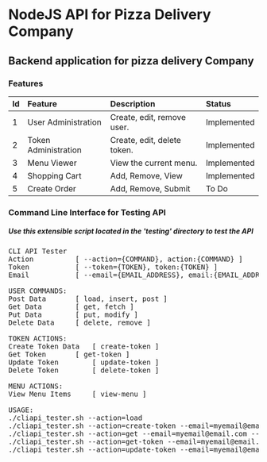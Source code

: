 # NodeJS API for Pizza Delivery Company
## Backend application for pizza delivery Company

### Features

| Id | Feature              | Description                 | Status      |
| :- | :------------------  | :-------------------------- | :---------- |
| 1  | User Administration  | Create, edit, remove user.  | Implemented |
| 2  | Token Administration | Create, edit, delete token. | Implemented |
| 3  | Menu Viewer          | View the current menu.      | Implemented |
| 4  | Shopping Cart        | Add, Remove, View           | Implemented |
| 5  | Create Order         | Add, Remove, Submit         | To Do       |


### Command Line Interface for Testing API

<h5>Use this extensible script located in the 'testing' directory to test the API</h5>

<pre>
CLI API Tester
Action			[ --action={COMMAND}, action:{COMMAND} ]
Token			[ --token={TOKEN}, token:{TOKEN} ]
Email			[ --email={EMAIL_ADDRESS}, email:{EMAIL_ADDRESS} ]

USER COMMANDS:
Post Data		[ load, insert, post ]
Get Data		[ get, fetch ]
Put Data		[ put, modify ]
Delete Data		[ delete, remove ]

TOKEN ACTIONS:
Create Token Data	[ create-token ]
Get Token		[ get-token ]
Update Token		[ update-token ]
Delete Token		[ delete-token ]

MENU ACTIONS:
View Menu Items		[ view-menu ]

USAGE:
./cliapi_tester.sh --action=load
./cliapi_tester.sh --action=create-token --email=myemail@email.com
./cliapi_tester.sh --action=get --email=myemail@email.com --token=9zy66v8ktl40fe7qv5f
./cliapi_tester.sh --action=get-token --email=myemail@email.com --token=9zy66v8ktl40fe7qv5f
./cliapi_tester.sh --action=update-token --email=myemail@email.com --token=9zy66v8ktl40fe7qv5f
</pre>
